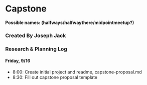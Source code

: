 # Capstone 
**Possible names: (halfways/halfwaythere/midpointmeetup?)**

### Created By Joseph Jack




### Research & Planning Log

#### Friday, 9/16

* 8:00: Create initial project and readme, capstone-proposal.md
* 8:30: Fill out capstone proposal template
